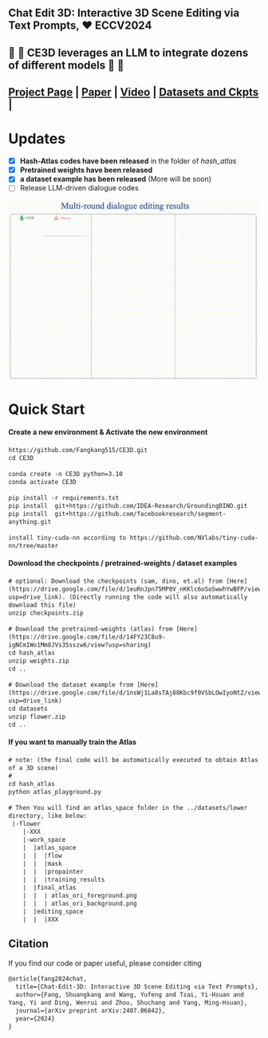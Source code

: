 ## Chat Edit 3D: Interactive 3D Scene Editing via Text Prompts, :heart: ECCV2024
## :star2: :star2: CE3D leverages an LLM to integrate dozens of different models :star2: :star2:


## [Project Page](http://sk-fun.fun/CE3D/) | [Paper](https://arxiv.org/abs/2407.06842) | [Video](https://www.youtube.com/watch?v=btO1Ky9I21s) | [Datasets and Ckpts](https://drive.google.com/drive/folders/1KUIFMgvHeZtKIML-hzzBIjZ-3Kxo4JGt?usp=drive_link) | 

# Updates
  - [x] **Hash-Atlas codes have been released** in the folder of *hash_atlas*
  - [x] **Pretrained weights have been released**
  - [x] **a dataset example has been released**  (More will be soon)
  - [ ] Release LLM-driven dialogue codes

<be>

<img src="./assets/ce3d_demo.gif" width="650">

# Quick Start
#### Create a new environment & Activate the new environment
```
https://github.com/Fangkang515/CE3D.git
cd CE3D

conda create -n CE3D python=3.10
conda activate CE3D

pip install -r requirements.txt
pip install  git+https://github.com/IDEA-Research/GroundingDINO.git
pip install  git+https://github.com/facebookresearch/segment-anything.git

install tiny-cuda-nn according to https://github.com/NVlabs/tiny-cuda-nn/tree/master

```

#### Download the checkpoints / pretrained-weights / dataset examples
```
# optional: Download the checkpoints (sam, dino, et.al) from [Here](https://drive.google.com/file/d/1euRnJpn75MP0V_nKKlc6oSoSwwhYwBFP/view?usp=drive_link). (Directly running the code will also automatically download this file)
unzip checkpoints.zip

# Download the pretrained-weights (atlas) from [Here](https://drive.google.com/file/d/14FY23C8u9-igNCm1Wo1Mm8JVs35sszw6/view?usp=sharing)
cd hash_atlas
unzip weights.zip
cd ..

# Download the dataset example from [Here](https://drive.google.com/file/d/1nsWj1La8sTAj88Kbc9f0VSbLOwIyoNtZ/view?usp=drive_link)
cd datasets
unzip flower.zip
cd ..
```

#### If you want to manually train the Atlas 
```
# note: (the final code will be automatically executed to obtain Atlas of a 3D scene)
# 
cd hash_atlas
python atlas_playground.py

# Then You will find an atlas_space folder in the ../datasets/lower directory, like below:
 |-flower   
    |-XXX
    |-work_space
    |  |atlas_space
    |  |  |flow
    |  |  |mask
    |  |  |propainter
    |  |  |training_results
    |  |final_atlas
    |  |  | atlas_ori_foreground.png
    |  |  | atlas_ori_background.png
    |  |editing_space
    |  |  |XXX
```


## Citation

If you find our code or paper useful, please consider citing
```
@article{fang2024chat,
  title={Chat-Edit-3D: Interactive 3D Scene Editing via Text Prompts},
  author={Fang, Shuangkang and Wang, Yufeng and Tsai, Yi-Hsuan and Yang, Yi and Ding, Wenrui and Zhou, Shuchang and Yang, Ming-Hsuan},
  journal={arXiv preprint arXiv:2407.06842},
  year={2024}
}
```




